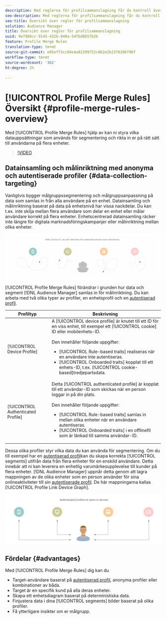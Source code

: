 ```yaml
---
description: Med reglerna för profilsammanslagning får du kontroll över de datauppsättningar som används för segmentering och kan rikta sig till en person exakt på flera enheter.
seo-description: Med reglerna för profilsammanslagning får du kontroll över de datauppsättningar som används för segmentering och kan rikta sig till en person exakt på flera enheter.
seo-title: Översikt över regler för profilsammanslagning
solution: Audience Manager
title: Översikt över regler för profilsammanslagning
uuid: 9e7988cc-9145-432b-840a-54fbd8657b3b
feature: Profile Merge Rules
translation-type: tm+mt
source-git-commit: e05eff3cc04e4a82399752c862e2b2370286f96f
workflow-type: tm+mt
source-wordcount: '362'
ht-degree: 2%

---
```



# [!UICONTROL Profile Merge Rules] Översikt {#profile-merge-rules-overview}

Med [!UICONTROL Profile Merge Rules] hjälp av kan ni styra vilka datauppsättningar som används för segmentering och rikta in er på rätt sätt till användarna på flera enheter.

>[!VIDEO](https://video.tv.adobe.com/v/28974)

## Datainsamling och målinriktning med anonyma och autentiserade profiler {#data-collection-targeting}

Vanligtvis bygger målgruppssegmentering och målgruppsanpassning på data som samlas in från alla användare på en enhet. Datainsamling och målinriktning baserat på data på enhetsnivå har vissa nackdelar. Du kan t.ex. inte skilja mellan flera användare som delar en enhet eller målar användare korrekt på flera enheter. Enhetscentrerad datainsamling räcker inte längre för digitala marknadsföringskampanjer eller målinriktning mellan olika enheter.

![](assets/unauthenticated2.png)

[!UICONTROL Profile Merge Rules] förändrar i grunden hur data och segment [!DNL Audience Manager] samlas in för målinriktning. Du kan arbeta med två olika typer av profiler, en enhetsprofil och en [autentiserad profil](../../reference/visitor-authentication-states.md).

| Profiltyp | Beskrivning |
|---|---|
| [!UICONTROL Device Profile] | A [!UICONTROL device profile] är knutet till ett ID för en viss enhet, till exempel ett [!UICONTROL cookie] ID eller mobilenhets-ID.<br><br> Den innehåller följande uppgifter:<ul><li>[!UICONTROL Rule-based traits] realiseras när en användare inte autentiseras.</li><li>[!UICONTROL Onboarded traits] kopplat till ett enhets-ID, t.ex. [!UICONTROL cookie-based]tredjepartsdata.</li></ul> |
| [!UICONTROL Authenticated Profile] | Detta [!UICONTROL authenticated profile] är kopplat till ett användar-ID som skickas när en person loggar in på din plats.<br><br>Den innehåller följande uppgifter:<ul><li>[!UICONTROL Rule-based traits] samlas in mellan olika enheter när en användare autentiseras.</li><li>[!UICONTROL Onboarded traits] i en offlinefil som är länkad till samma användar-ID.</li></ul> |

Dessa olika profiler styr vilka data du kan använda för segmentering. Om du till exempel har en [autentiserad profil](../../reference/visitor-authentication-states.md)kan du skapa korrekta [!UICONTROL segments] utifrån data från flera enheter för en enskild användare. Detta innebär att ni kan leverera en enhetlig varumärkesupplevelse till kunder på flera enheter. [!DNL Audience Manager] uppnår detta genom att lagra mappningen av de olika enheter som en person använder för sina onlineaktiviteter till sin [autentiserade profil](../../reference/visitor-authentication-states.md). De här mappningarna kallas [!UICONTROL Profile Link Device Graph].

![](assets/authenticated2.png)

## Fördelar {#advantages}

Med [!UICONTROL Profile Merge Rules] dig kan du

* Target-användare baserat på [autentiserad profil](../../reference/visitor-authentication-states.md), anonyma profiler eller kombinationer av båda.
* Target är en specifik kund på alla deras enheter.
* Skapa ett enhetsdiagram baserat på deterministiska data.
* Finjustera data i dina [!UICONTROL segments] bilder baserat på olika profiler.
* Få ytterligare insikter om er målgrupp.
